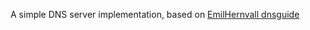 A simple DNS server implementation, based on [EmilHernvall dnsguide](https://github.com/EmilHernvall/dnsguide)